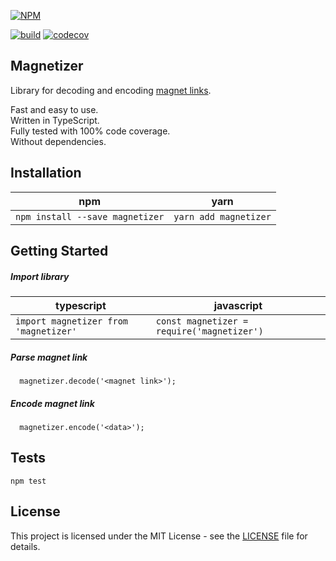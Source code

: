 
[![NPM](https://nodei.co/npm/magnetizer.png)](https://npmjs.org/package/magnetizer)

[![build](https://circleci.com/gh/IvanSolomakhin/magnetizer.svg?style=shield)](https://app.circleci.com/pipelines/github/IvanSolomakhin/magnetizer)
[![codecov](https://codecov.io/gh/IvanSolomakhin/magnetizer/branch/master/graph/badge.svg)](https://codecov.io/gh/IvanSolomakhin/magnetizer)

## Magnetizer
  Library for decoding and encoding [magnet links](https://en.wikipedia.org/wiki/Magnet_URI_scheme).  
  
  Fast and easy to use.  
  Written in TypeScript.  
  Fully tested with 100% code coverage.  
  Without dependencies.  
  
  
## Installation
| npm | yarn |
|---|---|
| `npm install --save magnetizer` | `yarn add magnetizer` |

## Getting Started

##### Import library
| typescript | javascript |
|---|---|
| ` import magnetizer from 'magnetizer' ` | ` const magnetizer = require('magnetizer') `|

##### Parse magnet link
```
  magnetizer.decode('<magnet link>');
```

##### Encode magnet link
```
  magnetizer.encode('<data>');
```

## Tests
  ```
  npm test
  ```

## License
This project is licensed under the MIT License - see the [LICENSE](LICENSE.md) file for details.
